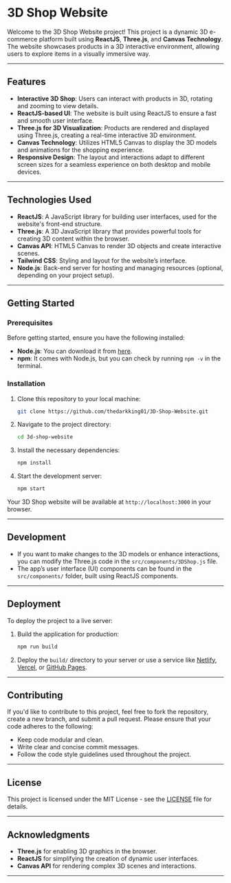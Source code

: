 # 3D Shop Website

Welcome to the 3D Shop Website project! This project is a dynamic 3D e-commerce platform built using **ReactJS**, **Three.js**, and **Canvas Technology**. The website showcases products in a 3D interactive environment, allowing users to explore items in a visually immersive way.

---

## Features

- **Interactive 3D Shop**: Users can interact with products in 3D, rotating and zooming to view details.
- **ReactJS-based UI**: The website is built using ReactJS to ensure a fast and smooth user interface.
- **Three.js for 3D Visualization**: Products are rendered and displayed using Three.js, creating a real-time interactive 3D environment.
- **Canvas Technology**: Utilizes HTML5 Canvas to display the 3D models and animations for the shopping experience.
- **Responsive Design**: The layout and interactions adapt to different screen sizes for a seamless experience on both desktop and mobile devices.

---

## Technologies Used

- **ReactJS**: A JavaScript library for building user interfaces, used for the website's front-end structure.
- **Three.js**: A 3D JavaScript library that provides powerful tools for creating 3D content within the browser.
- **Canvas API**: HTML5 Canvas to render 3D objects and create interactive scenes.
- **Tailwind CSS**: Styling and layout for the website’s interface.
- **Node.js**: Back-end server for hosting and managing resources (optional, depending on your project setup).

---

## Getting Started

### Prerequisites

Before getting started, ensure you have the following installed:

- **Node.js**: You can download it from [here](https://nodejs.org/).
- **npm**: It comes with Node.js, but you can check by running `npm -v` in the terminal.

### Installation

1. Clone this repository to your local machine:
   ```bash
   git clone https://github.com/thedarkking01/3D-Shop-Website.git
   ```

2. Navigate to the project directory:
   ```bash
   cd 3d-shop-website
   ```

3. Install the necessary dependencies:
   ```bash
   npm install
   ```

4. Start the development server:
   ```bash
   npm start
   ```

Your 3D Shop website will be available at `http://localhost:3000` in your browser.

---

## Development

- If you want to make changes to the 3D models or enhance interactions, you can modify the Three.js code in the `src/components/3DShop.js` file.
- The app’s user interface (UI) components can be found in the `src/components/` folder, built using ReactJS components.

---

## Deployment

To deploy the project to a live server:

1. Build the application for production:
   ```bash
   npm run build
   ```

2. Deploy the `build/` directory to your server or use a service like [Netlify](https://www.netlify.com/), [Vercel](https://vercel.com/), or [GitHub Pages](https://pages.github.com/).

---

## Contributing

If you'd like to contribute to this project, feel free to fork the repository, create a new branch, and submit a pull request. Please ensure that your code adheres to the following:

- Keep code modular and clean.
- Write clear and concise commit messages.
- Follow the code style guidelines used throughout the project.

---

## License

This project is licensed under the MIT License - see the [LICENSE](LICENSE) file for details.

---

## Acknowledgments

- **Three.js** for enabling 3D graphics in the browser.
- **ReactJS** for simplifying the creation of dynamic user interfaces.
- **Canvas API** for rendering complex 3D scenes and interactions.

---
